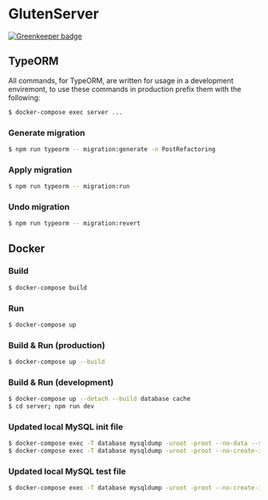 # GlutenServer

[![Greenkeeper badge](https://badges.greenkeeper.io/DESQOL/GlutenServer.svg)](https://greenkeeper.io/)

## TypeORM
All commands, for TypeORM, are written for usage in a development enviremont, to use these commands in production prefix them with the following:
```bash
$ docker-compose exec server ...
```

### Generate migration
```bash
$ npm run typeorm -- migration:generate -n PostRefactoring
```

### Apply migration
```bash
$ npm run typeorm -- migration:run
```

### Undo migration
```bash
$ npm run typeorm -- migration:revert
```

## Docker

### Build        
```bash
$ docker-compose build
```

### Run
```bash
$ docker-compose up
```

### Build & Run (production)
```bash
$ docker-compose up --build
```

### Build & Run (development)
```bash
$ docker-compose up --detach --build database cache
$ cd server; npm run dev
```

### Updated local MySQL init file
```bash
$ docker-compose exec -T database mysqldump -uroot -proot --no-data --skip-comments --databases gluten > database/init.sql
$ docker-compose exec -T database mysqldump -uroot -proot --no-create-info --skip-comments gluten migrations >> database/init.sql
```

### Updated local MySQL test file
```bash
$ docker-compose exec -T database mysqldump -uroot -proot --no-create-info --skip-comments gluten --ignore-table=gluten.migrations > database/test.sql
```
